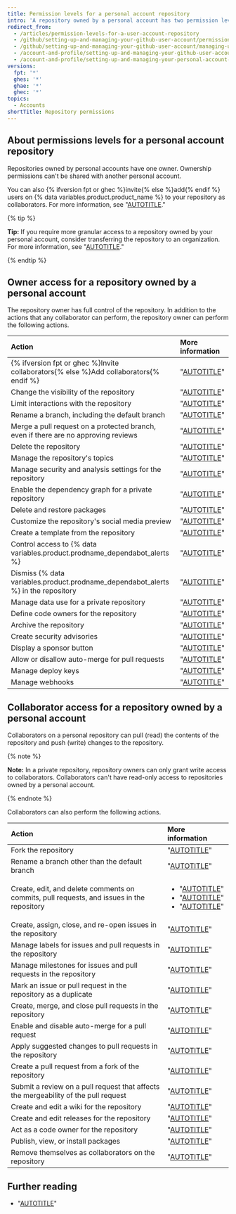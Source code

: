 ```yaml
---
title: Permission levels for a personal account repository
intro: 'A repository owned by a personal account has two permission levels: the repository owner and collaborators.'
redirect_from:
  - /articles/permission-levels-for-a-user-account-repository
  - /github/setting-up-and-managing-your-github-user-account/permission-levels-for-a-user-account-repository
  - /github/setting-up-and-managing-your-github-user-account/managing-user-account-settings/permission-levels-for-a-user-account-repository
  - /account-and-profile/setting-up-and-managing-your-github-user-account/managing-user-account-settings/permission-levels-for-a-user-account-repository
  - /account-and-profile/setting-up-and-managing-your-personal-account-on-github/managing-personal-account-settings/permission-levels-for-a-personal-account-repository
versions:
  fpt: '*'
  ghes: '*'
  ghae: '*'
  ghec: '*'
topics:
  - Accounts
shortTitle: Repository permissions
---
```

## About permissions levels for a personal account repository

Repositories owned by personal accounts have one owner. Ownership permissions can't be shared with another personal account.

You can also {% ifversion fpt or ghec %}invite{% else %}add{% endif %} users on {% data variables.product.product_name %} to your repository as collaborators. For more information, see "[AUTOTITLE](/account-and-profile/setting-up-and-managing-your-personal-account-on-github/managing-access-to-your-personal-repositories/inviting-collaborators-to-a-personal-repository)."

{% tip %}

**Tip:** If you require more granular access to a repository owned by your personal account, consider transferring the repository to an organization. For more information, see "[AUTOTITLE](/repositories/creating-and-managing-repositories/transferring-a-repository#transferring-a-repository-owned-by-your-personal-account)."

{% endtip %}

## Owner access for a repository owned by a personal account

The repository owner has full control of the repository. In addition to the actions that any collaborator can perform, the repository owner can perform the following actions.

| Action | More information |
| :- | :- |
| {% ifversion fpt or ghec %}Invite collaborators{% else %}Add collaborators{% endif %} | "[AUTOTITLE](/account-and-profile/setting-up-and-managing-your-personal-account-on-github/managing-access-to-your-personal-repositories/inviting-collaborators-to-a-personal-repository)" |
| Change the visibility of the repository | "[AUTOTITLE](/repositories/managing-your-repositorys-settings-and-features/managing-repository-settings/setting-repository-visibility)" |{% ifversion fpt or ghec %}
| Limit interactions with the repository | "[AUTOTITLE](/communities/moderating-comments-and-conversations/limiting-interactions-in-your-repository)" |{% endif %}
| Rename a branch, including the default branch | "[AUTOTITLE](/repositories/configuring-branches-and-merges-in-your-repository/managing-branches-in-your-repository/renaming-a-branch)" |
| Merge a pull request on a protected branch, even if there are no approving reviews | "[AUTOTITLE](/repositories/configuring-branches-and-merges-in-your-repository/managing-protected-branches/about-protected-branches)" |
| Delete the repository | "[AUTOTITLE](/repositories/creating-and-managing-repositories/deleting-a-repository)" |
| Manage the repository's topics | "[AUTOTITLE](/repositories/managing-your-repositorys-settings-and-features/customizing-your-repository/classifying-your-repository-with-topics)" |{% ifversion fpt or ghec %}
| Manage security and analysis settings for the repository | "[AUTOTITLE](/repositories/managing-your-repositorys-settings-and-features/enabling-features-for-your-repository/managing-security-and-analysis-settings-for-your-repository)" |{% endif %}{% ifversion fpt or ghec %}
| Enable the dependency graph for a private repository | "[AUTOTITLE](/code-security/supply-chain-security/understanding-your-software-supply-chain/exploring-the-dependencies-of-a-repository#enabling-and-disabling-the-dependency-graph-for-a-private-repository)" |{% endif %}
| Delete and restore packages | "[AUTOTITLE](/packages/learn-github-packages/deleting-and-restoring-a-package)" |
| Customize the repository's social media preview | "[AUTOTITLE](/repositories/managing-your-repositorys-settings-and-features/customizing-your-repository/customizing-your-repositorys-social-media-preview)" |
| Create a template from the repository | "[AUTOTITLE](/repositories/creating-and-managing-repositories/creating-a-template-repository)" |
| Control access to {% data variables.product.prodname_dependabot_alerts %}| "[AUTOTITLE](/repositories/managing-your-repositorys-settings-and-features/enabling-features-for-your-repository/managing-security-and-analysis-settings-for-your-repository#granting-access-to-security-alerts)" |{% ifversion fpt or ghec %}
| Dismiss {% data variables.product.prodname_dependabot_alerts %} in the repository | "[AUTOTITLE](/code-security/dependabot/dependabot-alerts/viewing-and-updating-dependabot-alerts)" |
| Manage data use for a private repository | "[AUTOTITLE](/repositories/managing-your-repositorys-settings-and-features/enabling-features-for-your-repository/managing-security-and-analysis-settings-for-your-repository#enabling-or-disabling-security-and-analysis-features-for-private-repositories)" |{% endif %}
| Define code owners for the repository | "[AUTOTITLE](/repositories/managing-your-repositorys-settings-and-features/customizing-your-repository/about-code-owners)" |
| Archive the repository | "[AUTOTITLE](/repositories/archiving-a-github-repository/archiving-repositories)" |{% ifversion fpt or ghec %}
| Create security advisories | "[AUTOTITLE](/code-security/security-advisories/working-with-repository-security-advisories/about-repository-security-advisories)" |
| Display a sponsor button | "[AUTOTITLE](/repositories/managing-your-repositorys-settings-and-features/customizing-your-repository/displaying-a-sponsor-button-in-your-repository)" |{% endif %}
| Allow or disallow auto-merge for pull requests | "[AUTOTITLE](/repositories/configuring-branches-and-merges-in-your-repository/configuring-pull-request-merges/managing-auto-merge-for-pull-requests-in-your-repository)" |
| Manage deploy keys | "[AUTOTITLE](/authentication/connecting-to-github-with-ssh/managing-deploy-keys#deploy-keys)" |
| Manage webhooks | "[AUTOTITLE](/webhooks/about-webhooks)" |

## Collaborator access for a repository owned by a personal account

Collaborators on a personal repository can pull (read) the contents of the repository and push (write) changes to the repository.

{% note %}

**Note:** In a private repository, repository owners can only grant write access to collaborators. Collaborators can't have read-only access to repositories owned by a personal account.

{% endnote %}

Collaborators can also perform the following actions.

| Action | More information |
| :- | :- |
| Fork the repository | "[AUTOTITLE](/pull-requests/collaborating-with-pull-requests/working-with-forks/about-forks)" |
| Rename a branch other than the default branch | "[AUTOTITLE](/repositories/configuring-branches-and-merges-in-your-repository/managing-branches-in-your-repository/renaming-a-branch)" |
| Create, edit, and delete comments on commits, pull requests, and issues in the repository | <ul><li>"[AUTOTITLE](/issues/tracking-your-work-with-issues/about-issues)"</li><li>"[AUTOTITLE](/pull-requests/collaborating-with-pull-requests/reviewing-changes-in-pull-requests/commenting-on-a-pull-request)"</li><li>"[AUTOTITLE](/communities/moderating-comments-and-conversations/managing-disruptive-comments)"</li></ul> |
| Create, assign, close, and re-open issues in the repository | "[AUTOTITLE](/issues)" |
| Manage labels for issues and pull requests in the repository | "[AUTOTITLE](/issues/using-labels-and-milestones-to-track-work/managing-labels)" |
| Manage milestones for issues and pull requests in the repository | "[AUTOTITLE](/issues/using-labels-and-milestones-to-track-work/creating-and-editing-milestones-for-issues-and-pull-requests)" |
| Mark an issue or pull request in the repository as a duplicate | "[AUTOTITLE](/issues/tracking-your-work-with-issues/marking-issues-or-pull-requests-as-a-duplicate)" |
| Create, merge, and close pull requests in the repository | "[AUTOTITLE](/pull-requests/collaborating-with-pull-requests/proposing-changes-to-your-work-with-pull-requests)" |
| Enable and disable auto-merge for a pull request | "[AUTOTITLE](/pull-requests/collaborating-with-pull-requests/incorporating-changes-from-a-pull-request/automatically-merging-a-pull-request)"
| Apply suggested changes to pull requests in the repository |"[AUTOTITLE](/pull-requests/collaborating-with-pull-requests/reviewing-changes-in-pull-requests/incorporating-feedback-in-your-pull-request)" |
| Create a pull request from a fork of the repository | "[AUTOTITLE](/pull-requests/collaborating-with-pull-requests/proposing-changes-to-your-work-with-pull-requests/creating-a-pull-request-from-a-fork)" |
| Submit a review on a pull request that affects the mergeability of the pull request | "[AUTOTITLE](/pull-requests/collaborating-with-pull-requests/reviewing-changes-in-pull-requests/reviewing-proposed-changes-in-a-pull-request)" |
| Create and edit a wiki for the repository | "[AUTOTITLE](/communities/documenting-your-project-with-wikis/about-wikis)" |
| Create and edit releases for the repository | "[AUTOTITLE](/repositories/releasing-projects-on-github/managing-releases-in-a-repository)" |
| Act as a code owner for the repository | "[AUTOTITLE](/repositories/managing-your-repositorys-settings-and-features/customizing-your-repository/about-code-owners)" |{% ifversion fpt or ghae or ghec %}
| Publish, view, or install packages | "[AUTOTITLE](/packages/learn-github-packages)" |{% endif %}
| Remove themselves as collaborators on the repository | "[AUTOTITLE](/account-and-profile/setting-up-and-managing-your-personal-account-on-github/managing-access-to-your-personal-repositories/removing-yourself-from-a-collaborators-repository)" |

## Further reading

- "[AUTOTITLE](/organizations/managing-user-access-to-your-organizations-repositories/managing-repository-roles/repository-roles-for-an-organization)"
